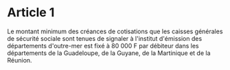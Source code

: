 # Article 1

Le montant minimum des créances de cotisations que les caisses générales de sécurité sociale sont tenues de signaler à l'institut d'émission des départements d'outre-mer est fixé à 80 000 F par débiteur dans les départements de la Guadeloupe, de la Guyane, de la Martinique et de la Réunion.
